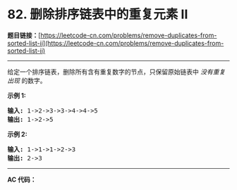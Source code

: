 # 82. 删除排序链表中的重复元素 II

**题目链接：**[https://leetcode-cn.com/problems/remove-duplicates-from-sorted-list-ii](https://leetcode-cn.com/problems/remove-duplicates-from-sorted-list-ii)

---

<div class="content__1Y2H">
 <div class="notranslate">
  <p>给定一个排序链表，删除所有含有重复数字的节点，只保留原始链表中&nbsp;<em>没有重复出现&nbsp;</em>的数字。</p> 
  <p><strong>示例&nbsp;1:</strong></p> 
  <pre class="language-text"><strong>输入:</strong> 1-&gt;2-&gt;3-&gt;3-&gt;4-&gt;4-&gt;5
<strong>输出:</strong> 1-&gt;2-&gt;5
</pre> 
  <p><strong>示例&nbsp;2:</strong></p> 
  <pre class="language-text"><strong>输入:</strong> 1-&gt;1-&gt;1-&gt;2-&gt;3
<strong>输出:</strong> 2-&gt;3</pre> 
 </div>
</div>

---

**AC 代码：**

```java

```